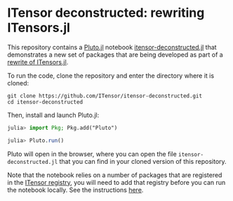 # ITensor deconstructed: rewriting ITensors.jl

This repository contains a [Pluto.jl](https://github.com/fonsp/Pluto.jl) notebook
[itensor-deconstructed.jl](https://github.com/ITensor/itensor-deconstructed/blob/main/itensor-deconstructed.jl)
that demonstrates a new set of packages that are being developed as part of a
[rewrite of ITensors.jl](https://github.com/ITensor/ITensors.jl/pull/1611).

To run the code, clone the repository and enter the directory where it is cloned:
```
git clone https://github.com/ITensor/itensor-deconstructed.git
cd itensor-deconstructed
```
Then, install and launch Pluto.jl:
```julia
julia> import Pkg; Pkg.add("Pluto")

julia> Pluto.run()
```
Pluto will open in the browser, where you can open the file `itensor-deconstructed.jl` that you can find
in your cloned version of this repository.

<!---
You can view a static webpage generated from the notebook here:
[https://itensor.github.io/itensor-deconstructed/itensor-deconstructed.html](https://itensor.github.io/itensor-deconstructed/itensor-deconstructed.html).
--->

Note that the notebook relies on a number of packages that are registered in the
[ITensor registry](https://github.com/ITensor/ITensorRegistry), you will need to add that
registry before you can run the notebook locally. See the instructions
[here](https://github.com/ITensor/ITensorRegistry?tab=readme-ov-file#using-the-registry).

<!---
The static webpage generation workflow is based on
[this template](https://github.com/JuliaPluto/static-export-template), with the addition of
[this line](https://github.com/ITensor/itensor-deconstructed/blob/97c67766fd8fbd3d4b23c0052ca042c9ce3976b7/.github/workflows/ExportPluto.yaml#L49)
to add the ITensor registry so the dependencies can be installed properly.
--->
